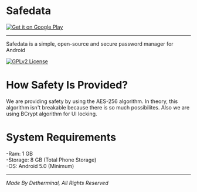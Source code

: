 # Safedata
<a href='https://play.google.com/store/apps/details?id=com.peseca.safedata&pcampaignid=pcampaignidMKT-Other-global-all-co-prtnr-py-PartBadge-Mar2515-1'><img alt='Get it on Google Play' src='https://play.google.com/intl/en_us/badges/static/images/badges/en_badge_web_generic.png'/></a>

-----------------------------------------------------------------------------------------------------------------

Safedata is a simple, open-source and secure password manager for Android

[![GPLv2 License](https://img.shields.io/badge/License-GPL%20v2-blue.svg)](https://opensource.org/licenses/)

# How Safety Is Provided?

We are providing safety by using the AES-256 algorithm. In theory, this algorithm isn't breakable because there is so much possibilites. Also we are using BCrypt algorithm for UI locking.

# System Requirements

-Ram: 1 GB \
-Storage: 8 GB (Total Phone Storage) \
-OS: Android 5.0 (Minimum)

---------------------------------------------------------

*Made By Detherminal, All Rights Reserved*
